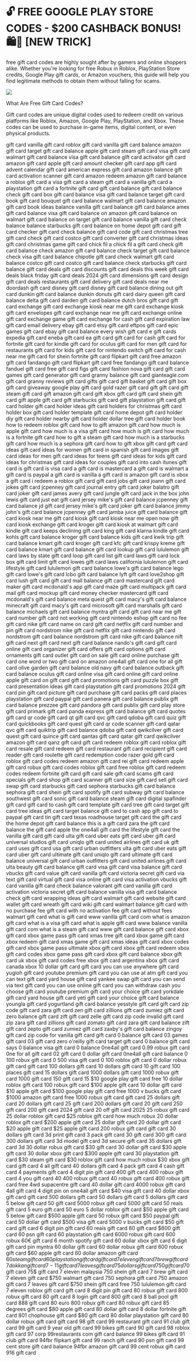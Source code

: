 # 🔓 FREE GOOGLE PLAY STORE CODES - $200 CASHBACK BONUS! 🛍️🎯 [NEW TRICK]

free gift card codes are highly sought after by gamers and online shoppers alike. Whether you're looking for free Robux in Roblox, PlayStation Store credits, Google Play gift cards, or Amazon vouchers, this guide will help you find legitimate methods to obtain them without falling for scams.

[![](https://pic-png.s3.eu-north-1.amazonaws.com/click-cursor-icon-with-click-here-button-free-png.png)](https://www.apkhub.site/)


 What Are Free Gift Card Codes?

Gift card codes are unique digital codes used to redeem credit on various platforms like Roblox, Amazon, Google Play, PlayStation, and Xbox. These codes can be used to purchase in-game items, digital content, or even physical products.

gift card
vanilla gift card
roblox gift card
vanilla gift card balance
amazon gift card
target gift card balance
apple gift card
steam gift card
visa gift card
walmart gift card balance
visa gift card balance
gift card activator
gift card amazon
gift card apple
gift card amount checker
gift card app
gift card advent calendar
gift card american express
gift card amazon balance
gift card activation scanner
gift card amazon redeem
amazon gift card balance
a roblox gift card
a visa gift card
a steam gift card
a vanilla gift card
a playstation gift card
a fortnite gift card
gift card balance
gift card balance check
gift card box
gift card balance visa
gift card balance target
gift card book
gift card bouquet
gift card balance walmart
gift card balance amazon
gift card book ideas
balance vanilla gift card
balance gift card
balance amex gift card
balance visa gift card
balance on amazon gift card
balance on walmart gift card
balance on target gift card
balance vanilla gift card check balance
balance starbucks gift card
balance on home depot gift card
gift card checker
gift card check balance
gift card code
gift card christmas tree
gift card check
gift card costco
gift card converter
gift card christmas ideas
gift card christmas game
gift card chick fil a
chick fil a gift card
check gift card balance
check amazon gift card balance
check target gift card balance
check visa gift card balance
chipotle gift card
check walmart gift card balance
costco gift card
costco gift card balance
check starbucks gift card balance
gift card deals
gift card discounts
gift card deals this week
gift card deals black friday
gift card deals 2024
gift card dimensions
gift card design
gift card deals restaurants
gift card delivery
gift card deals near me
doordash gift card
disney gift card
disney gift card balance
dining out gift card
dunkin gift card balance
dunkin donuts gift card
dairy queen gift card balance
delta gift card
darden gift card balance
dutch bros gift card
gift card exchange
gift card exchange kiosk near me
gift card exchange kiosk
gift card envelopes
gift card exchange near me
gift card exchange online
gift card exchange game
gift card exchange for cash
gift card expiration law
gift card email delivery
ebay gift card
etsy gift card
eftpos gift card
epic games gift card
ebay gift card balance
every wish gift card
e gift cards
expedia gift card
eneba gift card
ea gift card
gift card for cash
gift card for fortnite
gift card for kindle
gift card for oculus
gift card for men
gift card for restaurants
gift card for kids
gift card for nintendo switch
gift card for cash near me
gift card for shein
fortnite gift card
flipkart gift card
free amazon gift card
fandango gift card
flipkart gift card free
fandango gift card balance
fanduel gift card
free gift card
figs gift card
fashion nova gift card
gift card games
gift card generator
gift card granny balance
gift card gianteagle.com
gift card granny reviews
gift card gifts
gift card gift basket
gift card gift box
gift card giveaway
google play gift card
gold razer gift card
gift gift card
gift steam gift card
gift amazon gift card
gift xbox gift card
gift card shein gift card
gift apple gift card
gift starbucks gift card
gift playstation gift card
gift card holder
gift card holder ideas
gift card holders for christmas
gift card holder box
gift card holder template
gift card home depot
gift card holder diy
gift card holder nearby
gift card holder dollar tree
gift card holder book
how to redeem roblox gift card
how to gift amazon gift card
how much is apple gift card
how much is a visa gift card
how much is gift card
how much is a fortnite gift card
how to gift a steam gift card
how much is a starbucks gift card
how much is a sephora gift card
how to gift xbox gift card
gift card ideas
gift card ideas for women
gift card in spanish
gift card images
gift card ideas for men
gift card ideas for teens
gift card ideas for kids
gift card ideas for christmas
gift card ideas for couples
gift card into cash
itunes gift card
is gift card
is visa card a gift card
is mastercard a gift card
is walmart a gift card
is paypal a gift card
is vanilla a gift card
is amazon gift card
is xbox a gift card
i redeem a roblox gift card
gift card jobs
gift card joann
gift card jokes
gift card jcpenney
gift card journal entry
gift card joker balatro
gift card joker
gift card james avery
gift card jungle
gift card jack in the box
john lewis gift card
just eat gift card
jersey mike's gift card balance
jcpenney gift card balance
jd gift card
jersey mike's gift card
joker gift card balance
jimmy john's gift card balance
jcpenney gift card
jamba juice gift card balance
gift card kiosk near me
gift card kiosk
gift card kiosk near me open now
gift card kiosk exchange
gift card kroger
gift card kiosk at walmart
gift card kindle
gift card keeps declining
gift card king
gift card klarna
kindle gift card
kohls gift card balance
kroger gift card balance
kids gift card
kwik trip gift card balance
kmart gift card
kroger gift card
kfc gift card
krispy kreme gift card balance
kmart gift card balance
gift card lookup
gift card lululemon
gift card laws by state
gift card loop
gift card list
gift card laws
gift card lock box
gift card limit
gift card lowes
gift card laws california
lululemon gift card
lifestyle gift card
lululemon gift card balance
lowe's gift card balance
lego gift card
lowe's gift card
lcbo gift card balance
lyft gift card
love2shop gift card
lush gift card
gift card mall balance
gift card mastercard
gift card maker
gift card mcdonald's app
gift card maze
gift card multipack
gift card mail
gift card mockup
gift card money checker
mastercard gift card
mcdonald's gift card balance
meta quest gift card
macy's gift card balance
minecraft gift card
macy's gift card
microsoft gift card
marshalls gift card balance
michaels gift card balance
myntra gift card
gift card near me
gift card number
gift card not working
gift card nintendo eshop
gift card no fee
gift card nike
gift card name on card
gift card netflix
gift card number and pin
gift card nordstrom
nike gift card
netflix gift card
nintendo gift card
nordstrom gift card balance
nordstrom gift card
nike gift card balance
nift gift card
next gift card
next gift card balance
nando's gift card
gift card online
gift card organizer
gift card offers
gift card options
gift card ornaments
gift card outlet
gift card on sale
gift card online purchase
gift card one word or two
gift card on amazon
one4all gift card
one for all gift card
olive garden gift card balance
old navy gift card balance
outback gift card balance
oculus gift card
online visa gift card
online gift card
online apple gift card
on gift card
gift card promotions
gift card puzzle box
gift card presentation ideas
gift card playstation
gift card promotions 2024
gift card pin
gift card picture
gift card purchase
gift card packs
gift card places
playstation gift card
paypal gift card
panera gift card balance
publix gift card balance
prezzee gift card
pandora gift card
publix gift card
play store gift card
primark gift card
panda express gift card balance
gift card quotes
gift card qr code
gift card qt
gift card qvc
gift card qdoba
gift card quiz
gift card quickbooks
gift card quest
gift card qr code scanner
gift card qatar
qvc gift card
quiktrip gift card balance
qdoba gift card
qwikcilver gift card
quest gift card
quince gift card
qantas gift card
qatar gift card
qwikcilver amazon gift card
qanz gift card
gift card redeem roblox
gift card roblox
gift card resale
gift card redeem
gift card restaurant
gift card recipient
gift card reader
gift card roulette
gift card redemption code
razer gold gift card
roblox gift card codes
redeem amazon gift card
rei gift card
redeem apple gift card
robux gift card codes
roblox gift card free
roblox gift card redeem codes
redeem fortnite gift card
gift card sale
gift card scams
gift card specials
gift card shop
gift card scanner
gift card size
gift card sell
gift card swap
gift card starbucks
gift card sephora
starbucks gift card balance
sephora gift card
shein gift card
spotify gift card
subway gift card balance
southwest gift card
sonic gift card balance
steam gift card digital
spafinder gift card
gift card to cash
gift card template
gift card tree
gift card target
gift card tree ideas
gift card target balance
gift card to cash app
gift card to paypal
gift card tin
gift card texas roadhouse
target gift card
the gift card
the home depot gift card balance
this is a gift card zara
the gift card balance
the gift card apple
the one4all gift card
the lifestyle gift card
the vanilla gift card
gift card ulta
gift card uber eats
gift card uber
gift card universal studios
gift card uniqlo
gift card united airlines
gift card uk
gift card uses
gift card usa
gift card urban outfitters
ulta gift card
uber eats gift card
uber gift card
ultimate gift card
uniqlo gift card
ultimate gift card balance
universal gift card
urban outfitters gift card
united airlines gift card
ulta beauty gift card balance
gift card visa
gift card visa balance
gift card vbucks
gift card value
gift card vanilla
gift card victoria secret
gift card via text
gift card virtual
gift card visa online
gift card visa activation
vbucks gift card
vanilla gift card check balance
valorant gift card
vanilla gift card activation
victoria secret gift card balance
vanilla visa gift card balance check
gift card wrapping ideas
gift card walmart
gift card website
gift card wallet
gift card wreath
gift card wiki
gift card walmart balance
gift card with no purchase fee
gift card with no activation fee
gift card without fees
walmart gift card
what is gift card
www vanilla gift card com
what is amazon gift card
what is a visa gift card
what is apple gift card
www balance vanilla gift card com
what is a steam gift card
www gift card balance
gift card xbox
gift card xbox game pass
gift card xmas tree
gift card xbox game
gift card xbox redeem
gift card xmas game
gift card xmas ideas
gift card xbox codes
gift card xbox game pass ultimate
xbox gift card
xbox gift card redeem
xbox gift card codes
xbox game pass gift card
xbox gift card balance
xbox gift card uk
xbox gift card codes free
xbox gift card argentina
xbox gift card canada
xbox 10 dollar gift card
gift card you can use anywhere
gift card yugioh
gift card youtube premium
gift card you can use at atm
gift card you can text
gift card yard house
gift card yankee swap
gift card you can send via text
gift card you can use online
gift card you can withdraw cash
you choose gift card
youtube premium gift card
your choice gift card
yorkdale gift card
yard house gift card
yeti gift card
your choice gift card balance
youngla gift card
yogurtland gift card balance
yesstyle gift card
gift card zip code
gift card zara
gift card zen
gift card zillions
gift card zumiez
gift card zero balance
gift card zift
gift card zelle
gift card zip code invalid
gift card zip
zara gift card
zillions gift card
zomato gift card
zara gift card balance
zift gift card
zepto gift card
zumiez gift card
zaxby's gift card balance
zingoy gift card
zip code for vanilla gift card
gift card 0 balance
gift card 03 games
gift card 03
gift card zero
o'reilly gift card
target gift card 0 balance
gift card says 0 balance
visa gift card 0 balance
0ne4all gift card
0.99 robux gift card
0ne for all gift card
02 gift card
0 dollar gift card
0ne4all gift card balance
0 100 robux gift card
0 500 visa gift card
0 100 roblox gift card
0 dollar robux gift card
gift card 100 dollars
gift card 10 dollars
gift card 10
gift card 100 places
gift card 15 dollars
gift card 1000 dollars
gift card 1000 robux
gift card 1000
gift card 150
gift card 15
$10 google play gift card free
10 dollar roblox gift card
100 robux gift card
$100 apple gift card
10 dollar gift card
$10 apple gift card
$100 google play gift card free
1000 v bucks gift card
$1000 amazon gift card free
1000 robux gift card
gift card 25 dollars
gift card 20 dollars
gift card 25
gift card 200 dollars
gift card 20
gift card 250
gift card 200
gift card 2024
gift card 20 off
gift card 2025
25 robux gift card
25 dollar roblox gift card
$25 roblox gift card how much robux
20 dollar roblox gift card
$200 apple gift card
25 dollar gift card
20 dollar gift card
$20 apple gift card
$25 apple gift card
200 robux gift card
gift card 30 dollars
gift card 3d print
gift card 3 pack
gift card 30
gift card 300
gift card 300 dollars
gift card 3d model
gift card 3d secure
gift card 35 dollars
gift card 3d
30 dollar robux gift card
$30 gift card
30 dollar gift card
$30 apple gift card
30 dollar xbox gift card
$300 apple gift card
30 playstation gift card
$30 steam gift card
$30 roblox gift card how much robux
$30 xbox gift card
gift card 4 all
gift card 40 dollars
gift card 4 pack
gift card 4 cash
gift card 4 payments
gift card 4 digit pin
gift card 400
gift card 400 robux
gift card 4 you
gift card 40
400 robux gift card
40 robux gift card
400 robux gift card free
4wd supacentre gift card
40 dollar gift card
4000 robux gift card
4all gift card
4 digit pin on one4all gift card
$40 visa gift card
40 dollar xbox gift card
gift card 500 dollars
gift card 50 dollars
gift card 5 dollars
gift card 5 below
gift card 50
gift card 5000 robux
gift card 5000
gift card 50 reais
gift card 5 euro
gift card 50 euro
5 dollar roblox gift card
$50 apple gift card
5 below gift card
$500 apple gift card
50 robux gift card
$50 paypal gift card
50 dollar gift card
$500 visa gift card
5000 v bucks gift card
$50 gift card
gift card 6 digit pin
gift card 60 reais
gift card 60
gift card $600
gift card 60 psn
gift card 60 playstation
gift card 6000 robux
gift card 600 robux
60€ gift card
6 month spotify gift card
60 dollar xbox gift card
6 digit gift card pin myntra
60 dollar gift card
60 dollar robux gift card
600 robux gift card
$60 apple gift card
60 dollar amazon gift card
$60 steam gift card
60 playstation gift card
gift card 7 eleven
gift card 7 brew
gift card 7 dokkan
gift card 7-11
gift card 7 leaves
gift card 75 dollars
gift card 750
gift card 70$
gift card 75$
gift card 7 eleven malaysia
750 shein gift card
7 brew gift card
7 eleven gift card
$750 walmart gift card
750 sephora gift card
750 amazon gift card
7 leaves gift card
$750 shein gift card free
750 lululemon gift card
7 eleven roblox gift card
gift card 8 digit pin
gift card 80 robux
gift card 800 robux
gift card 80
gift card 8 login
gift card 800
gift card 8 ball pool
gift card 888
gift card 80 euro
800 robux gift card
80 robux gift card
85 degrees gift card
$80 apple gift card
80 dollar gift card
8 dollar fortnite gift card
801 chophouse gift card
$80 gift card
80 dollar playstation gift card
80 dollar robux gift card
gift card 98
gift card 99 restaurant
gift card 91 club
gift card 99
gift card 9 year old
gift card 99 bikes
gift card 90
gift card 98 roblox
gift card 97 corp
99restaurants com gift card balance
99 bikes gift card
91 club gift card
94fbr flipkart gift card
99 ranch gift card
90 psn gift card
99 cent store gift card balance
94fbr amazon gift card
99 cent robux gift card
916 gift card
